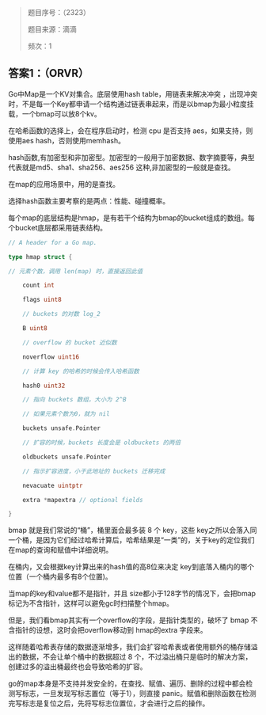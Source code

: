 > 题目序号：（2323）
>
> 题目来源：滴滴
>
> 频次：1

## 答案1：（ORVR）

Go中Map是一个KV对集合。底层使用hash table，用链表来解决冲突 ，出现冲突时，不是每一个Key都申请一个结构通过链表串起来，而是以bmap为最小粒度挂载，一个bmap可以放8个kv。

在哈希函数的选择上，会在程序启动时，检测 cpu 是否支持 aes，如果支持，则使用aes hash，否则使用memhash。

hash函数,有加密型和非加密型。加密型的一般用于加密数据、数字摘要等，典型代表就是md5、sha1、sha256、aes256 这种,非加密型的一般就是查找。

在map的应用场景中，用的是查找。

选择hash函数主要考察的是两点：性能、碰撞概率。

每个map的底层结构是hmap，是有若干个结构为bmap的bucket组成的数组。每个bucket底层都采用链表结构。

```go
// A header for a Go map.

type hmap struct {

// 元素个数，调用 len(map) 时，直接返回此值

    count int

    flags uint8

    // buckets 的对数 log_2

    B uint8

    // overflow 的 bucket 近似数

    noverflow uint16

    // 计算 key 的哈希的时候会传入哈希函数

    hash0 uint32

    // 指向 buckets 数组，大小为 2^B

    // 如果元素个数为0，就为 nil

    buckets unsafe.Pointer

    // 扩容的时候，buckets 长度会是 oldbuckets 的两倍

    oldbuckets unsafe.Pointer

    // 指示扩容进度，小于此地址的 buckets 迁移完成

    nevacuate uintptr

    extra *mapextra // optional fields

}
```

bmap 就是我们常说的“桶”，桶里面会最多装 8 个 key，这些 key之所以会落入同一个桶，是因为它们经过哈希计算后，哈希结果是“一类”的，关于key的定位我们在map的查询和赋值中详细说明。

在桶内，又会根据key计算出来的hash值的高8位来决定 key到底落入桶内的哪个位置（一个桶内最多有8个位置)。

当map的key和value都不是指针，并且 size都小于128字节的情况下，会把bmap标记为不含指针，这样可以避免gc时扫描整个hmap。

但是，我们看bmap其实有一个overflow的字段，是指针类型的，破坏了 bmap 不含指针的设想，这时会把overflow移动到 hmap的extra 字段来。

这样随着哈希表存储的数据逐渐增多，我们会扩容哈希表或者使用额外的桶存储溢出的数据，不会让单个桶中的数据超过 8 个，不过溢出桶只是临时的解决方案，创建过多的溢出桶最终也会导致哈希的扩容。

go的map本身是不支持并发安全的，在查找、赋值、遍历、删除的过程中都会检测写标志，一旦发现写标志置位（等于1），则直接 panic。赋值和删除函数在检测完写标志是复位之后，先将写标志位置位，才会进行之后的操作。